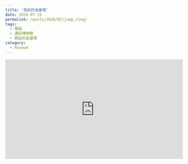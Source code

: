 ```yaml
---
title: '跳起的金屬環'
date: 2020-07-15
permalink: /posts/2020/07/jump_ring/
tags:
  - 電磁
  - 通訊博物館
  - 跳起的金屬環
category:
  - Museum
---
```



<!-- <iframe width="560" height="315" src="https://www.youtube.com/embed/QkqiaPZJa1Y" frameborder="0" allow="accelerometer; autoplay; encrypted-media; gyroscope; picture-in-picture" allowfullscreen></iframe> -->

<iframe width="560" height="315" src="https://www.youtube.com/embed/dK8ZFily3pI" frameborder="0" allow="accelerometer; autoplay; encrypted-media; gyroscope; picture-in-picture" allowfullscreen></iframe>
<!-- https://youtu.be/dK8ZFily3pI -->